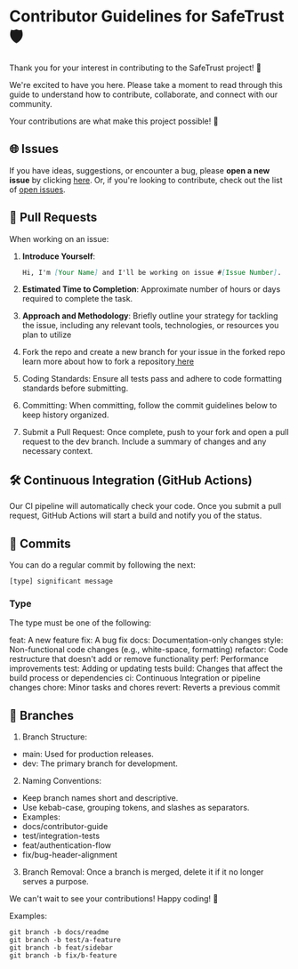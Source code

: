 # Contributor Guidelines for SafeTrust 🛡️

Thank you for your interest in contributing to the SafeTrust project! 🚀

We're excited to have you here. Please take a moment to read through this guide to understand how to contribute, collaborate, and connect with our community.

Your contributions are what make this project possible! 🌟

## 🌐 Issues

If you have ideas, suggestions, or encounter a bug, please **open a new issue** by clicking [here](https://github.com/safetrustcr/Landing/issues/new). Or, if you're looking to contribute, check out the list of [open issues](https://github.com/safetrustcr/Landing/issues).

## 🚀 Pull Requests

When working on an issue:

1. **Introduce Yourself**:
   ```markdown
   Hi, I'm [Your Name] and I'll be working on issue #[Issue Number].
   ```
2. **Estimated Time to Completion**: Approximate number of hours or days required to complete the task.

3. **Approach and Methodology**: Briefly outline your strategy for tackling the issue, including any relevant tools, technologies, or resources you plan to utilize

4. Fork the repo and create a new branch for your issue in the forked repo learn more about how to fork a repository<a href="https://github.com/web3wagers/gostarkme/issues" target="_blank"> here</a>

5. Coding Standards: Ensure all tests pass and adhere to code formatting standards before submitting.

6. Committing: When committing, follow the commit guidelines below to keep history organized.

7. Submit a Pull Request: Once complete, push to your fork and open a pull request to the dev branch. Include a summary of changes and any necessary context.

## 🛠️ Continuous Integration (GitHub Actions)

Our CI pipeline will automatically check your code. Once you submit a pull request, GitHub Actions will start a build and notify you of the status.

## 🔖 Commits

You can do a regular commit by following the next:

`[type] significant message`

### Type

The type must be one of the following:

feat: A new feature
fix: A bug fix
docs: Documentation-only changes
style: Non-functional code changes (e.g., white-space, formatting)
refactor: Code restructure that doesn't add or remove functionality
perf: Performance improvements
test: Adding or updating tests
build: Changes that affect the build process or dependencies
ci: Continuous Integration or pipeline changes
chore: Minor tasks and chores
revert: Reverts a previous commit

## 🌱 Branches

1. Branch Structure:

- main: Used for production releases.
- dev: The primary branch for development.

2. Naming Conventions:

- Keep branch names short and descriptive.
- Use kebab-case, grouping tokens, and slashes as separators.
- Examples:
- docs/contributor-guide
- test/integration-tests
- feat/authentication-flow
- fix/bug-header-alignment

3. Branch Removal: Once a branch is merged, delete it if it no longer serves a purpose.

We can't wait to see your contributions! Happy coding! 🎉

Examples:

```
git branch -b docs/readme
git branch -b test/a-feature
git branch -b feat/sidebar
git branch -b fix/b-feature
```
